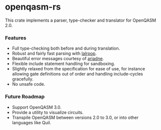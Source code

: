 # openqasm-rs

This crate implements a parser, type-checker and translator for OpenQASM 2.0. 

### Features

* Full type-checking both before and during translation.
* Robust and fairly fast parsing with [lalrpop](https://crates.io/crates/lalrpop).
* Beautiful error messages courtesy of [ariadne](https://crates.io/crates/ariadne).
* Flexible include statement handling for sandboxing.
* Slightly relaxed from the specification for ease of use, for instance allowing gate definitions out of order and handling include-cycles gracefully.
* No unsafe code.

### Future Roadmap

* Support OpenQASM 3.0.
* Provide a utility to visualize circuits.
* Transpile OpenQASM between versions 2.0 to 3.0, or into other languages like Quil.
